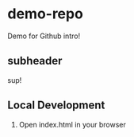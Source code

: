 # demo-repo
Demo for Github intro!

## subheader

sup!

## Local Development

1. Open index.html in your browser